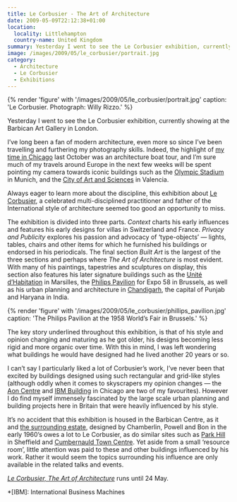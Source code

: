 ```yaml
---
title: Le Corbusier - The Art of Architecture
date: 2009-05-09T22:12:38+01:00
location:
  locality: Littlehampton
  country-name: United Kingdom
summary: Yesterday I went to see the Le Corbusier exhibition, currently showing at the Barbican Art Gallery in London.
image: /images/2009/05/le_corbusier/portrait.jpg
category:
  - Architecture
  - Le Corbusier
  - Exhibitions
---
```

{% render 'figure' with '/images/2009/05/le_corbusier/portrait.jpg'
  caption: 'Le Corbusier. Photograph: Willy Rizzo.'
%}

Yesterday I went to see the Le Corbusier exhibition, currently showing at the Barbican Art Gallery in London.

I’ve long been a fan of modern architecture, even more so since I’ve been travelling and furthering my photography skills. Indeed, the highlight of [my time in Chicago][1] last October was an architecture boat tour, and I’m sure much of my travels around Europe in the next few weeks will be spent pointing my camera towards iconic buildings such as the [Olympic Stadium][2] in Munich, and the [City of Art and Sciences][3] in Valencia.

Always eager to learn more about the discipline, this exhibition about [Le Corbusier][4], a celebrated multi-disciplined practitioner and father of the International style of architecture seemed too good an opportunity to miss.

The exhibition is divided into three parts. *Context* charts his early influences and features his early designs for villas in Switzerland and France. *Privacy and Publicity* explores his passion and advocacy of ‘type-objects’ — lights, tables, chairs and other items for which he furnished his buildings or endorsed in his periodicals. The final section *Built Art* is the largest of the three sections and perhaps where *The Art of Architecture* is most evident. With many of his paintings, tapestries and sculptures on display, this section also features his later signature buildings such as the [Unité d’Habitation][5] in Marsilles, the [Philips Pavilion][6] for Expo 58 in Brussels, as well as his urban planning and architecture in [Chandigarh][7], the capital of Punjab and Haryana in India.

{% render 'figure' with '/images/2009/05/le_corbusier/phillips_pavilion.jpg'
  caption: 'The Philips Pavilion at the 1958 World’s Fair in Brussels.'
%}

The key story underlined throughout this exhibition, is that of his style and opinion changing and maturing as he got older, his designs becoming less rigid and more organic over time. With this in mind, I was left wondering what buildings he would have designed had he lived another 20 years or so.

I can’t say I particularly liked a lot of Corbusier’s work, I’ve never been that excited by buildings designed using such rectangular and grid-like styles (although oddly when it comes to skyscrapers my opinion changes — the [Aon Centre][8] and [IBM Building][9] in Chicago are two of my favourites). However I do find myself immensely fascinated by the large scale urban planning and building projects here in Britain that were heavily influenced by his style.

It’s no accident that this exhibition is housed in the Barbican Centre, as it and [the surrounding estate][10], designed by Chamberlin, Powell and Bon in the early 1960’s owes a lot to Le Corbusier, as do similar sites such as [Park Hill][11] in Sheffield and [Cumbernauld Town Centre][12]. Yet aside from a small ‘resource room’, little attention was paid to these and other buildings influenced by his work. Rather it would seem the topics surrounding his influence are only available in the related talks and events.

[<cite>Le Corbusier, The Art of Architecture</cite>][13] runs until 24 May.

[1]: /2008/12/chicago
[2]: https://en.wikipedia.org/wiki/Olympic_Stadium_(Munich)
[3]: https://en.wikipedia.org/wiki/City_of_Arts_and_Sciences
[4]: https://en.wikipedia.org/wiki/Le_Corbusier
[5]: https://en.wikipedia.org/wiki/Unité_d'Habitation
[6]: https://en.wikipedia.org/wiki/Philips_Pavilion
[7]: https://en.wikipedia.org/wiki/Chandigarh
[8]: https://en.wikipedia.org/wiki/Aon_Center_(Chicago)
[9]: https://en.wikipedia.org/wiki/330_North_Wabash
[10]: https://en.wikipedia.org/wiki/Barbican_Estate
[11]: https://en.wikipedia.org/wiki/Park_Hill,_Sheffield
[12]: https://en.wikipedia.org/wiki/Cumbernauld_town_centre
[13]: http://www.barbican.org.uk/lecorbusier/

*[IBM]: International Business Machines
